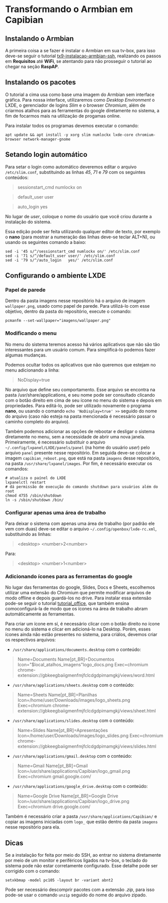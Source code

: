 # Transformando o Armbian em Capibian

## Instalando o Armbian

A primeira coisa a se fazer é instalar o Armbian em sua tv-box, para isso deve-se seguir o tutorial [tx9-instalacao-armbian-ssh](./tx9-instalacao-armbian-ssh), realizando os passos em **Requisitos** até **WiFi**, se atentando para não prosseguir o tutorial ao chegar na seção **RaspAP**.

## Instalando os pacotes

O tutorial a cima usa como base uma imagem do Armbian sem interface gráfica. Para nossa interface, utilizaremos como _Desktop Environment_ o LXDE, o gerenciador de logins _Slim_ e o browser _Chromium_, além de criarmos atalhos para as ferramentas do google diretamente no sistema, a fim de focarmos mais na utilização de progamas online.

Para instalar todos os programas devemos executar o comando:

	apt update && apt install -y xorg slim numlockx lxde-core chromium-browser network-manager-gnome

## Setando login automático

Para setar o login como automático deveremos editar o arquivo `/etc/slim.conf`, substituindo as linhas _45_, _71_ e _79_ com os seguintes conteúdos:

> sessionstart_cmd	numlockx on

> default_user	user

> auto_login	yes

No lugar de _user_, coloque o nome do usuário que você criou durante a instalação do sistema.

Essa edição pode ser feita utilizando qualquer editor de texto, por exemplo o **nano** (para mostrar a numeração das linhas deve-se teclar ALT+N), ou usando os seguintes comando a baixo:

	sed -i '45 s/^/sessionstart_cmd	numlockx on/' /etc/slim.conf
	sed -i '71 s/^/default_user	user/' /etc/slim.conf
	sed -i '79 s/^/auto_login	yes/' /etc/slim.conf

## Configurando o ambiente LXDE

### Papel de parede

Dentro da pasta imagens nesse repositório há o arquivo de imagem `wallpaper.png`, usado como papel de parede. Para utilizá-lo com esse objetivo, dentro da pasta do repositório, execute o comando:

	pcmanfm --set-wallpaper="imagens/wallpaper.png"

### Modificando o menu

No menu do sistema teremos acesso há vários aplicativos que não são tão interessantes para um usuário comum. Para simplificá-lo podemos fazer algumas mudanças.

Podemos ocultar todos os aplicativos que não queremos que estejam no menu adicionando a linha:

> NoDisplay=true

No arquivo que define seu comportamento. Esse arquivo se encontra na pasta /usr/share/applications, e seu nome pode ser consultado clicando com o botão direito em cima de seu ícone no menu do sistema e depois em propriedades. Para editá-lo, pode ser utilizado novamente o programa **nano**, ou usando o comando `echo 'NoDisplay=true' >>` seguido do nome do arquivo (caso não esteja na pasta mencionada é necessário passar o caminho completo do arquivo).

Também podemos adicionar as opções de rebootar e desligar o sistema diretamente no menu, sem a necessidade de abrir uma nova janela. Primeiramente, é necessário substituir o arquivo `~/.config/lxpanel/LXDE/panels/panel` (na home do usuário _user_) pelo arquivo `panel` presente nesse repositório. Em seguida deve-se colocar a imagem `capibian_reboot.png`, que está na pasta `imagens` desse repositório, na pasta `/usr/share/lxpanel/images`. Por fim, é necessário executar os comandos:

	# atualiza o paínel do LXDE
	lxpanelctl restart
	# dá permissão de execução do comando shutdown para usuários além do root
	chmod 4755 /sbin/shutdown
	ln -s /sbin/shutdown /bin/

### Configurar apenas uma área de trabalho

Para deixar o sistema com apenas uma área de trabalho (por padrão ele vem com duas) deve-se editar o arquivo `~/.config/openbox/lxde-rc.xml`, substituindo as linhas:

> <desktop\>
>	<number\>2<number\>

Para:

> <desktop\>
>	<number\>1<number\>

### Adicionando ícones para as ferramentas do google

No lugar das ferramentas do google, Slides, Docs e Sheets, escolhemos utilizar uma extensão do Chromium que permite modificar arquivos de modo offline e depois guardá-los no drive. Para instalar essa extensão pode-se seguir o tutorial [tutorial_office](./tutorial_office), que também ensina comoconfigurá-la de modo que os ícones na área de trabalho abram automáticamente as ferramentas.

Para criar um ícone em sí, é necessário clicar com o botão direito no ícone no menu do sistema e clicar em adicioná-lo na Desktop. Porém, esses ícones ainda não estão presentes no sistema, para criálos, devemos criar os respectivos arquivos:

- `/usr/share/applications/documents.desktop` com o conteúdo:

> Name=Documents
> Name[pt_BR]=Documentos
> Icon="$local_atalhos_imagens"logo_docs.png
> Exec=chromium chrome-extension://gbkeegbaiigmenfmjfclcdgdpimamgkj/views/word.html

- `/usr/share/applications/sheets.desktop` com o conteúdo:

> Name=Sheets
> Name[pt_BR]=Planilhas
> Icon=/home/user/Downloads/images/logo_sheets.png
> Exec=chromium chrome-extension://gbkeegbaiigmenfmjfclcdgdpimamgkj/views/sheet.html

- `/usr/share/applications/slides.desktop` com o conteúdo:

> Name=Slides
> Name[pt_BR]=Apresentações
> Icon=/home/user/Downloads/images/logo_slides.png
> Exec=chromium chrome-extension://gbkeegbaiigmenfmjfclcdgdpimamgkj/views/slides.html

- `/usr/share/applications/gmail.desktop` com o conteúdo:

> Name=Gmail
> Name[pt_BR]=Gmail
> Icon=/usr/share/applications/Capibian/logo_gmail.png
> Exec=chromium gmail.google.com/

- `/usr/share/applications/google_drive.desktop` com o conteúdo:

> Name=Google Drive
> Name[pt_BR]=Google Drive
> Icon=/usr/share/applications/Capibian/logo_drive.png
> Exec=chromium drive.google.com/

Também é necessário criar a pasta `/usr/share/applications/Capibian/` e copiar as imagens iniciadas com `logo_` que estão dentro da pasta  `imagens` nesse repositório para ela.

## Dicas

Se a instalação for feita por meio do SSH, ao entrar no sistema diretamente por meio de um monitor e periféricos ligados na tv-box, o teclado do sistema pode não estar corretamente configurado. Esse detalhe pode ser corrigido com o comando:

	setxkbmap -model pc105 -layout br -variant abnt2

Pode ser necessário descomprir pacotes com a extensão _.zip_, para isso pode-se usar o comando `unzip` seguido do nome do arquivo zipado.
